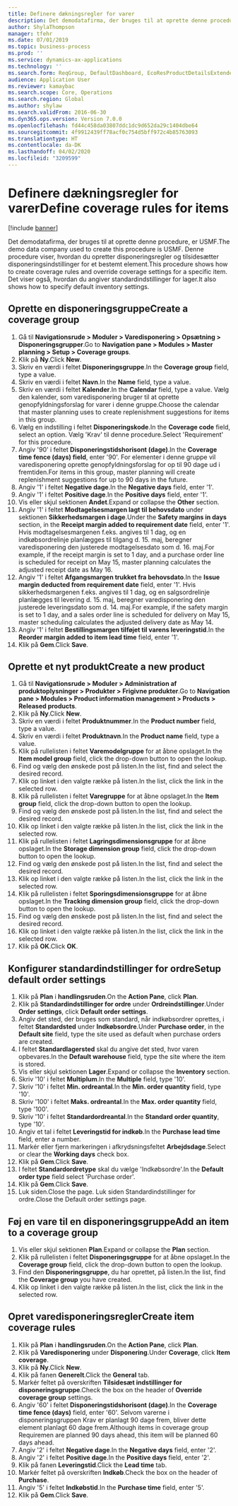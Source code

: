 ```yaml
---
title: Definere dækningsregler for varer
description: Det demodatafirma, der bruges til at oprette denne procedure, er USMF.
author: ShylaThompson
manager: tfehr
ms.date: 07/01/2019
ms.topic: business-process
ms.prod: ''
ms.service: dynamics-ax-applications
ms.technology: ''
ms.search.form: ReqGroup, DefaultDashboard, EcoResProductDetailsExtended, EcoResProductCreate, InventItemOrderSetup, ReqItemTable
audience: Application User
ms.reviewer: kamaybac
ms.search.scope: Core, Operations
ms.search.region: Global
ms.author: shylaw
ms.search.validFrom: 2016-06-30
ms.dyn365.ops.version: Version 7.0.0
ms.openlocfilehash: fd44c458da03807ddc1dc9d652da29c1404dbe64
ms.sourcegitcommit: 4f9912439ff78acf0c754d5bff972c4b85763093
ms.translationtype: HT
ms.contentlocale: da-DK
ms.lasthandoff: 04/02/2020
ms.locfileid: "3209599"
---
```

# <a name="define-coverage-rules-for-items"></a><span data-ttu-id="09f6a-103">Definere dækningsregler for varer</span><span class="sxs-lookup"><span data-stu-id="09f6a-103">Define coverage rules for items</span></span>

[!include [banner](../../includes/banner.md)]

<span data-ttu-id="09f6a-104">Det demodatafirma, der bruges til at oprette denne procedure, er USMF.</span><span class="sxs-lookup"><span data-stu-id="09f6a-104">The demo data company used to create this procedure is USMF.</span></span> <span data-ttu-id="09f6a-105">Denne procedure viser, hvordan du opretter disponeringsregler og tilsidesætter disponeringsindstillinger for et bestemt element.</span><span class="sxs-lookup"><span data-stu-id="09f6a-105">This procedure shows how to create coverage rules and override coverage settings for a specific item.</span></span> <span data-ttu-id="09f6a-106">Det viser også, hvordan du angiver standardindstillinger for lager.</span><span class="sxs-lookup"><span data-stu-id="09f6a-106">It also shows how to specify default inventory settings.</span></span>


## <a name="create-a-coverage-group"></a><span data-ttu-id="09f6a-107">Oprette en disponeringsgruppe</span><span class="sxs-lookup"><span data-stu-id="09f6a-107">Create a coverage group</span></span>
1. <span data-ttu-id="09f6a-108">Gå til **Navigationsrude > Moduler > Varedisponering > Opsætning > Disponeringsgrupper**.</span><span class="sxs-lookup"><span data-stu-id="09f6a-108">Go to **Navigation pane > Modules > Master planning > Setup > Coverage groups**.</span></span>
2. <span data-ttu-id="09f6a-109">Klik på **Ny**.</span><span class="sxs-lookup"><span data-stu-id="09f6a-109">Click **New**.</span></span>
3. <span data-ttu-id="09f6a-110">Skriv en værdi i feltet **Disponeringsgruppe**.</span><span class="sxs-lookup"><span data-stu-id="09f6a-110">In the **Coverage group** field, type a value.</span></span>
4. <span data-ttu-id="09f6a-111">Skriv en værdi i feltet **Navn**.</span><span class="sxs-lookup"><span data-stu-id="09f6a-111">In the **Name** field, type a value.</span></span>
5. <span data-ttu-id="09f6a-112">Skriv en værdi i feltet **Kalender**.</span><span class="sxs-lookup"><span data-stu-id="09f6a-112">In the **Calendar** field, type a value.</span></span> <span data-ttu-id="09f6a-113">Vælg den kalender, som varedisponering bruger til at oprette genopfyldningsforslag for varer i denne gruppe.</span><span class="sxs-lookup"><span data-stu-id="09f6a-113">Choose the calendar that master planning uses to create replenishment suggestions for items in this group.</span></span>  
6. <span data-ttu-id="09f6a-114">Vælg en indstilling i feltet **Disponeringskode**.</span><span class="sxs-lookup"><span data-stu-id="09f6a-114">In the **Coverage code** field, select an option.</span></span> <span data-ttu-id="09f6a-115">Vælg 'Krav' til denne procedure.</span><span class="sxs-lookup"><span data-stu-id="09f6a-115">Select 'Requirement' for this procedure.</span></span>  
7. <span data-ttu-id="09f6a-116">Angiv '90' i feltet **Disponeringstidshorisont (dage)**.</span><span class="sxs-lookup"><span data-stu-id="09f6a-116">In the **Coverage time fence (days) field**, enter '90'.</span></span> <span data-ttu-id="09f6a-117">For elementer i denne gruppe vil varedisponering oprette genopfyldningsforslag for op til 90 dage ud i fremtiden.</span><span class="sxs-lookup"><span data-stu-id="09f6a-117">For items in this group, master planning will create replenishment suggestions for up to 90 days in the future.</span></span>  
8. <span data-ttu-id="09f6a-118">Angiv '1' i feltet **Negative dage**.</span><span class="sxs-lookup"><span data-stu-id="09f6a-118">In the **Negative days** field, enter '1'.</span></span>
9. <span data-ttu-id="09f6a-119">Angiv '1' i feltet **Positive dage**.</span><span class="sxs-lookup"><span data-stu-id="09f6a-119">In the **Positive days** field, enter '1'.</span></span>
10. <span data-ttu-id="09f6a-120">Vis eller skjul sektionen **Andet**.</span><span class="sxs-lookup"><span data-stu-id="09f6a-120">Expand or collapse the **Other** section.</span></span>
11. <span data-ttu-id="09f6a-121">Angiv '1' i feltet **Modtagelsesmargen lagt til behovsdato** under sektionen **Sikkerhedsmargen i dage**.</span><span class="sxs-lookup"><span data-stu-id="09f6a-121">Under the **Safety margins in days** section, in the **Receipt margin added to requirement date** field, enter '1'.</span></span> <span data-ttu-id="09f6a-122">Hvis modtagelsesmargenen f.eks. angives til 1 dag, og en indkøbsordrelinje planlægges til tilgang d. 15. maj, beregner varedisponering den justerede modtagelsesdato som d. 16. maj.</span><span class="sxs-lookup"><span data-stu-id="09f6a-122">For example, if the receipt margin is set to 1 day, and a purchase order line is scheduled for receipt on May 15, master planning calculates the adjusted receipt date as May 16.</span></span>  
12. <span data-ttu-id="09f6a-123">Angiv '1' i feltet **Afgangsmargen trukket fra behovsdato**.</span><span class="sxs-lookup"><span data-stu-id="09f6a-123">In the **Issue margin deducted from requirement date** field, enter '1'.</span></span> <span data-ttu-id="09f6a-124">Hvis sikkerhedsmargenen f.eks. angives til 1 dag, og en salgsordrelinje planlægges til levering d. 15. maj, beregner varedisponering den justerede leveringsdato som d. 14. maj.</span><span class="sxs-lookup"><span data-stu-id="09f6a-124">For example, if the safety margin is set to 1 day, and a sales order line is scheduled for delivery on May 15, master scheduling calculates the adjusted delivery date as May 14.</span></span>  
13. <span data-ttu-id="09f6a-125">Angiv '1' i feltet **Bestillingsmargen tilføjet til varens leveringstid**.</span><span class="sxs-lookup"><span data-stu-id="09f6a-125">In the **Reorder margin added to item lead time** field, enter '1'.</span></span>
14. <span data-ttu-id="09f6a-126">Klik på **Gem**.</span><span class="sxs-lookup"><span data-stu-id="09f6a-126">Click **Save**.</span></span>

## <a name="create-a-new-product"></a><span data-ttu-id="09f6a-127">Oprette et nyt produkt</span><span class="sxs-lookup"><span data-stu-id="09f6a-127">Create a new product</span></span>
1. <span data-ttu-id="09f6a-128">Gå til **Navigationsrude > Moduler > Administration af produktoplysninger > Produkter > Frigivne produkter**.</span><span class="sxs-lookup"><span data-stu-id="09f6a-128">Go to **Navigation pane > Modules > Product information management > Products > Released products**.</span></span>
2. <span data-ttu-id="09f6a-129">Klik på **Ny**.</span><span class="sxs-lookup"><span data-stu-id="09f6a-129">Click **New**.</span></span>
3. <span data-ttu-id="09f6a-130">Skriv en værdi i feltet **Produktnummer**.</span><span class="sxs-lookup"><span data-stu-id="09f6a-130">In the **Product number** field, type a value.</span></span>
4. <span data-ttu-id="09f6a-131">Skriv en værdi i feltet **Produktnavn**.</span><span class="sxs-lookup"><span data-stu-id="09f6a-131">In the **Product name** field, type a value.</span></span>
5. <span data-ttu-id="09f6a-132">Klik på rullelisten i feltet **Varemodelgruppe** for at åbne opslaget.</span><span class="sxs-lookup"><span data-stu-id="09f6a-132">In the **Item model group** field, click the drop-down button to open the lookup.</span></span>
6. <span data-ttu-id="09f6a-133">Find og vælg den ønskede post på listen.</span><span class="sxs-lookup"><span data-stu-id="09f6a-133">In the list, find and select the desired record.</span></span>
7. <span data-ttu-id="09f6a-134">Klik op linket i den valgte række på listen.</span><span class="sxs-lookup"><span data-stu-id="09f6a-134">In the list, click the link in the selected row.</span></span>
8. <span data-ttu-id="09f6a-135">Klik på rullelisten i feltet **Varegruppe** for at åbne opslaget.</span><span class="sxs-lookup"><span data-stu-id="09f6a-135">In the **Item group** field, click the drop-down button to open the lookup.</span></span>
9. <span data-ttu-id="09f6a-136">Find og vælg den ønskede post på listen.</span><span class="sxs-lookup"><span data-stu-id="09f6a-136">In the list, find and select the desired record.</span></span>
10. <span data-ttu-id="09f6a-137">Klik op linket i den valgte række på listen.</span><span class="sxs-lookup"><span data-stu-id="09f6a-137">In the list, click the link in the selected row.</span></span>
11. <span data-ttu-id="09f6a-138">Klik på rullelisten i feltet **Lagringsdimensionsgruppe** for at åbne opslaget.</span><span class="sxs-lookup"><span data-stu-id="09f6a-138">In the **Storage dimension group** field, click the drop-down button to open the lookup.</span></span>
12. <span data-ttu-id="09f6a-139">Find og vælg den ønskede post på listen.</span><span class="sxs-lookup"><span data-stu-id="09f6a-139">In the list, find and select the desired record.</span></span>
13. <span data-ttu-id="09f6a-140">Klik op linket i den valgte række på listen.</span><span class="sxs-lookup"><span data-stu-id="09f6a-140">In the list, click the link in the selected row.</span></span>
14. <span data-ttu-id="09f6a-141">Klik på rullelisten i feltet **Sporingsdimensionsgruppe** for at åbne opslaget.</span><span class="sxs-lookup"><span data-stu-id="09f6a-141">In the **Tracking dimension group** field, click the drop-down button to open the lookup.</span></span>
15. <span data-ttu-id="09f6a-142">Find og vælg den ønskede post på listen.</span><span class="sxs-lookup"><span data-stu-id="09f6a-142">In the list, find and select the desired record.</span></span>
16. <span data-ttu-id="09f6a-143">Klik op linket i den valgte række på listen.</span><span class="sxs-lookup"><span data-stu-id="09f6a-143">In the list, click the link in the selected row.</span></span>
17. <span data-ttu-id="09f6a-144">Klik på **OK**.</span><span class="sxs-lookup"><span data-stu-id="09f6a-144">Click **OK**.</span></span>

## <a name="setup-default-order-settings"></a><span data-ttu-id="09f6a-145">Konfigurer standardindstillinger for ordre</span><span class="sxs-lookup"><span data-stu-id="09f6a-145">Setup default order settings</span></span>
1. <span data-ttu-id="09f6a-146">Klik på **Plan** i **handlingsruden**.</span><span class="sxs-lookup"><span data-stu-id="09f6a-146">On the **Action Pane**, click **Plan**.</span></span>
2. <span data-ttu-id="09f6a-147">Klik på **Standardindstillinger for ordre** under **Ordreindstillinger**.</span><span class="sxs-lookup"><span data-stu-id="09f6a-147">Under **Order settings**, click **Default order settings**.</span></span>
3. <span data-ttu-id="09f6a-148">Angiv det sted, der bruges som standard, når indkøbsordrer oprettes, i feltet **Standardsted** under **Indkøbsordre**.</span><span class="sxs-lookup"><span data-stu-id="09f6a-148">Under **Purchase order**, in the **Default site** field, type the site used as default when purchase orders are created.</span></span>
4. <span data-ttu-id="09f6a-149">I feltet **Standardlagersted** skal du angive det sted, hvor varen opbevares.</span><span class="sxs-lookup"><span data-stu-id="09f6a-149">In the **Default warehouse** field, type the site where the item is stored.</span></span>
5. <span data-ttu-id="09f6a-150">Vis eller skjul sektionen **Lager**.</span><span class="sxs-lookup"><span data-stu-id="09f6a-150">Expand or collapse the **Inventory** section.</span></span>
6. <span data-ttu-id="09f6a-151">Skriv '10' i feltet **Multiplum**.</span><span class="sxs-lookup"><span data-stu-id="09f6a-151">In the **Multiple** field, type '10'.</span></span>
7. <span data-ttu-id="09f6a-152">Skriv '10' i feltet **Min. ordreantal**.</span><span class="sxs-lookup"><span data-stu-id="09f6a-152">In the **Min. order quantity** field, type '10'.</span></span>
8. <span data-ttu-id="09f6a-153">Skriv '100' i feltet **Maks. ordreantal**.</span><span class="sxs-lookup"><span data-stu-id="09f6a-153">In the **Max. order quantity** field, type '100'.</span></span>
9. <span data-ttu-id="09f6a-154">Skriv '10' i feltet **Standardordreantal**.</span><span class="sxs-lookup"><span data-stu-id="09f6a-154">In the **Standard order quantity**, type '10'.</span></span>
10. <span data-ttu-id="09f6a-155">Angiv et tal i feltet **Leveringstid for indkøb**.</span><span class="sxs-lookup"><span data-stu-id="09f6a-155">In the **Purchase lead time** field, enter a number.</span></span>
11. <span data-ttu-id="09f6a-156">Markér eller fjern markeringen i afkrydsningsfeltet **Arbejdsdage**.</span><span class="sxs-lookup"><span data-stu-id="09f6a-156">Select or clear the **Working days** check box.</span></span>
12. <span data-ttu-id="09f6a-157">Klik på **Gem**.</span><span class="sxs-lookup"><span data-stu-id="09f6a-157">Click **Save**.</span></span>
13. <span data-ttu-id="09f6a-158">I feltet **Standardordretype** skal du vælge 'Indkøbsordre'.</span><span class="sxs-lookup"><span data-stu-id="09f6a-158">In the **Default order type** field select 'Purchase order'.</span></span>
14. <span data-ttu-id="09f6a-159">Klik på **Gem**.</span><span class="sxs-lookup"><span data-stu-id="09f6a-159">Click **Save**.</span></span>
15. <span data-ttu-id="09f6a-160">Luk siden.</span><span class="sxs-lookup"><span data-stu-id="09f6a-160">Close the page.</span></span> <span data-ttu-id="09f6a-161">Luk siden Standardindstillinger for ordre.</span><span class="sxs-lookup"><span data-stu-id="09f6a-161">Close the Default order settings page.</span></span>  

## <a name="add-an-item-to-a-coverage-group"></a><span data-ttu-id="09f6a-162">Føj en vare til en disponeringsgruppe</span><span class="sxs-lookup"><span data-stu-id="09f6a-162">Add an item to a coverage group</span></span>
1. <span data-ttu-id="09f6a-163">Vis eller skjul sektionen **Plan**.</span><span class="sxs-lookup"><span data-stu-id="09f6a-163">Expand or collapse the **Plan** section.</span></span>
2. <span data-ttu-id="09f6a-164">Klik på rullelisten i feltet **Disponeringsgruppe** for at åbne opslaget.</span><span class="sxs-lookup"><span data-stu-id="09f6a-164">In the **Coverage group** field, click the drop-down button to open the lookup.</span></span>
3. <span data-ttu-id="09f6a-165">Find den **Disponeringsgruppe**, du har oprettet, på listen.</span><span class="sxs-lookup"><span data-stu-id="09f6a-165">In the list, find the **Coverage group** you have created.</span></span>
4. <span data-ttu-id="09f6a-166">Klik op linket i den valgte række på listen.</span><span class="sxs-lookup"><span data-stu-id="09f6a-166">In the list, click the link in the selected row.</span></span>

## <a name="create-item-coverage-rules"></a><span data-ttu-id="09f6a-167">Opret varedisponeringsregler</span><span class="sxs-lookup"><span data-stu-id="09f6a-167">Create item coverage rules</span></span>
1. <span data-ttu-id="09f6a-168">Klik på **Plan** i **handlingsruden**.</span><span class="sxs-lookup"><span data-stu-id="09f6a-168">On the **Action Pane**, click **Plan**.</span></span>
2. <span data-ttu-id="09f6a-169">Klik på **Varedisponering** under **Disponering**.</span><span class="sxs-lookup"><span data-stu-id="09f6a-169">Under **Coverage**, click **Item coverage**.</span></span>
3. <span data-ttu-id="09f6a-170">Klik på **Ny**.</span><span class="sxs-lookup"><span data-stu-id="09f6a-170">Click **New**.</span></span>
4. <span data-ttu-id="09f6a-171">Klik på fanen **Generelt**.</span><span class="sxs-lookup"><span data-stu-id="09f6a-171">Click the **General** tab.</span></span>
5. <span data-ttu-id="09f6a-172">Markér feltet på overskriften **Tilsidesæt indstillinger for disponeringsgruppe**.</span><span class="sxs-lookup"><span data-stu-id="09f6a-172">Check the box on the header of **Override coverage group** settings.</span></span>
6. <span data-ttu-id="09f6a-173">Angiv '60' i feltet **Disponeringstidshorisont (dage)**.</span><span class="sxs-lookup"><span data-stu-id="09f6a-173">In the **Coverage time fence (days)** field, enter '60'.</span></span> <span data-ttu-id="09f6a-174">Selvom varerne i disponeringsgruppen Krav er planlagt 90 dage frem, bliver dette element planlagt 60 dage frem.</span><span class="sxs-lookup"><span data-stu-id="09f6a-174">Although items in coverage group Requiremen are planned 90 days ahead, this item will be planned 60 days ahead.</span></span>  
7. <span data-ttu-id="09f6a-175">Angiv '2' i feltet **Negative dage**.</span><span class="sxs-lookup"><span data-stu-id="09f6a-175">In the **Negative days** field, enter '2'.</span></span>
8. <span data-ttu-id="09f6a-176">Angiv '2' i feltet **Positive dage**.</span><span class="sxs-lookup"><span data-stu-id="09f6a-176">In the **Positive days** field, enter '2'.</span></span>
9. <span data-ttu-id="09f6a-177">Klik på fanen **Leveringstid**.</span><span class="sxs-lookup"><span data-stu-id="09f6a-177">Click the **Lead time** tab.</span></span>
10. <span data-ttu-id="09f6a-178">Markér feltet på overskriften **Indkøb**.</span><span class="sxs-lookup"><span data-stu-id="09f6a-178">Check the box on the header of **Purchase**.</span></span>
11. <span data-ttu-id="09f6a-179">Angiv '5' i feltet **Indkøbstid**.</span><span class="sxs-lookup"><span data-stu-id="09f6a-179">In the **Purchase time** field, enter '5'.</span></span>
12. <span data-ttu-id="09f6a-180">Klik på **Gem**.</span><span class="sxs-lookup"><span data-stu-id="09f6a-180">Click **Save**.</span></span>

